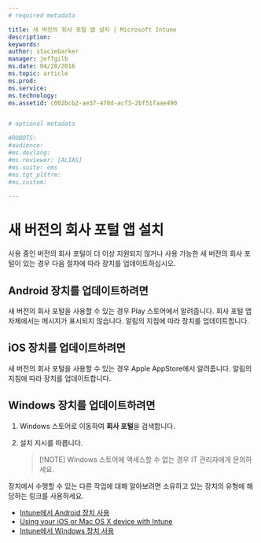 ```yaml
---
# required metadata

title: 새 버전의 회사 포털 앱 설치 | Microsoft Intune
description:
keywords:
author: staciebarker
manager: jeffgilb
ms.date: 04/28/2016
ms.topic: article
ms.prod:
ms.service:
ms.technology:
ms.assetid: c002bcb2-ae37-478d-acf3-2bf51faae490


# optional metadata

#ROBOTS:
#audience:
#ms.devlang:
#ms.reviewer: [ALIAS]
#ms.suite: ems
#ms.tgt_pltfrm:
#ms.custom:

---
```


# 새 버전의 회사 포털 앱 설치

사용 중인 버전의 회사 포털이 더 이상 지원되지 않거나 사용 가능한 새 버전의 회사 포털이 있는 경우 다음 절차에 따라 장치를 업데이트하십시오.

## Android 장치를 업데이트하려면

새 버전의 회사 포털을 사용할 수 있는 경우 Play 스토어에서 알려줍니다. 회사 포털 앱 자체에서는 메시지가 표시되지 않습니다. 알림의 지침에 따라 장치를 업데이트합니다.

## iOS 장치를 업데이트하려면

새 버전의 회사 포털을 사용할 수 있는 경우 Apple AppStore에서 알려줍니다. 알림의 지침에 따라 장치를 업데이트합니다.

## Windows 장치를 업데이트하려면

1.  Windows 스토어로 이동하여 **회사 포털**을 검색합니다.

2.  설치 지시를 따릅니다.

    > [!NOTE] Windows 스토어에 액세스할 수 없는 경우 IT 관리자에게 문의하세요.

장치에서 수행할 수 있는 다른 작업에 대해 알아보려면 소유하고 있는 장치의 유형에 해당하는 링크를 사용하세요.

- [Intune에서 Android 장치 사용](using-your-android-device-with-intune.md)</br>
- [Using your iOS or Mac OS X device with Intune](using-your-ios-or-mac-os-x-device-with-intune.md)</br>
- [Intune에서 Windows 장치 사용](using-your-windows-device-with-intune.md)



<!--HONumber=May16_HO2-->


